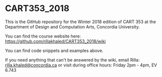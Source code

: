 # CART353_2018
This is the GitHub repository for the Winter 2018 edition of CART 353 at the Department of Design and Computation Arts, Concordia University.

You can find the course website here: https://github.com/rillakhaled/CART353_2018/wiki

You can find code snippets and examples above.

If you need anything that can't be answered by the wiki, email Rilla: rilla.khaled@concordia.ca or visit during office hours: Friday 2pm - 4pm, EV 6.743
